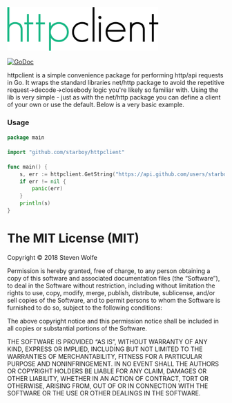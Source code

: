 <img src="logo.png" height="101" width="350" />

[![GoDoc](https://godoc.org/github.com/starboy/httpclient?status.svg)](https://godoc.org/github.com/starboy/httpclient)

httpclient is a simple convenience package for performing http/api requests in Go. It wraps the standard libraries net/http package to avoid the repetitive request->decode->closebody logic you're likely so familiar with. Using the lib is very simple - just as with the net/http package you can define a client of your own or use the default. Below is a very basic example.

### Usage

```go
package main

import "github.com/starboy/httpclient"

func main() {
	s, err := httpclient.GetString("https://api.github.com/users/starboy/repos")
	if err != nil {
		panic(err)
	}
	println(s)
}
```

The MIT License (MIT)
=====================

Copyright © 2018 Steven Wolfe

Permission is hereby granted, free of charge, to any person
obtaining a copy of this software and associated documentation
files (the “Software”), to deal in the Software without
restriction, including without limitation the rights to use,
copy, modify, merge, publish, distribute, sublicense, and/or sell
copies of the Software, and to permit persons to whom the
Software is furnished to do so, subject to the following
conditions:

The above copyright notice and this permission notice shall be
included in all copies or substantial portions of the Software.

THE SOFTWARE IS PROVIDED “AS IS”, WITHOUT WARRANTY OF ANY KIND,
EXPRESS OR IMPLIED, INCLUDING BUT NOT LIMITED TO THE WARRANTIES
OF MERCHANTABILITY, FITNESS FOR A PARTICULAR PURPOSE AND
NONINFRINGEMENT. IN NO EVENT SHALL THE AUTHORS OR COPYRIGHT
HOLDERS BE LIABLE FOR ANY CLAIM, DAMAGES OR OTHER LIABILITY,
WHETHER IN AN ACTION OF CONTRACT, TORT OR OTHERWISE, ARISING
FROM, OUT OF OR IN CONNECTION WITH THE SOFTWARE OR THE USE OR
OTHER DEALINGS IN THE SOFTWARE.